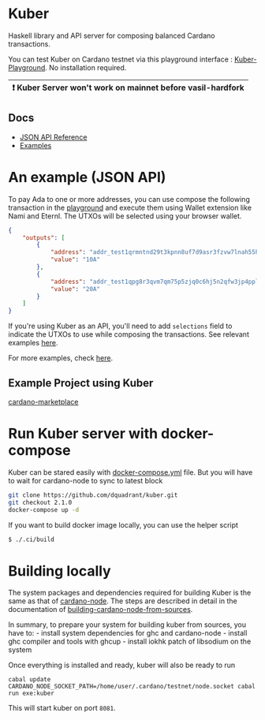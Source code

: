 Kuber
===========

Haskell library and API server for composing balanced Cardano transactions.

You can test Kuber on Cardano testnet via this playground interface :  [Kuber-Playground](https://dquadrant.github.io/kuber/). No installation required.

| :exclamation:  Kuber Server won't work on mainnet  before vasil-hardfork |
|-----------------------------------------|

## Docs
 - [JSON API Reference](./docs/json-api-reference.md)
 - [Examples](./docs/)



# An example (JSON API)
 
To pay Ada to one or more addresses, you can use compose the following transaction in the [playground](https://dquadrant.github.io/kuber/) and execute them using Wallet extension like Nami and Eternl. The UTXOs will be selected using your browser wallet.

```JSON
{
    "outputs": [
        {
            "address": "addr_test1qrmntnd29t3kpnn8uf7d9asr3fzvw7lnah55h52yvaxnfe4g2v2ge520usmkn0zcl46gy38877hej5cnqe6s602xpkyqtpcsrj",
            "value": "10A"
        },
        {
            "address": "addr_test1qpg8r3qvm7qm75p5zjq0c6hj5n2qfw3jp4ppluf7caygyfxv3a6l0p0x9q2e6hjeu62z0g5slxzr4hzjr9x3emnxd5qq65n7xz",
            "value": "20A"
        }
    ]
}
```

If you're using Kuber as an API, you'll need to add `selections` field to indicate the UTXOs to use while composing the transactions. See relevant examples [here](./docs/example-transfer.md).


For more examples, check [here](./docs/).


## Example Project using Kuber
[cardano-marketplace](https://github.com/dQuadrant/cardano-marketplace)

# Run Kuber server with docker-compose

Kuber can be stared easily with [docker-compose.yml](./docker-compose.yml) file. But you will have to wait for cardano-node to sync to latest block

```bash
git clone https://github.com/dquadrant/kuber.git
git checkout 2.1.0
docker-compose up -d
```


If you want to build docker image locally, you can use the helper script
```bash
$ ./.ci/build
```


# Building locally
The system packages and dependencies required for building Kuber is the same as that of [cardano-node](https://github.com/input-output-hk/cardano-node).
The steps are described in detail in the documentation of [building-cardano-node-from-sources](https://developers.cardano.org/docs/get-started/installing-cardano-node/). 


In summary, to prepare your system for building kuber from sources, you have to:
    - install system dependencies for ghc and cardano-node
    - install ghc compiler and tools with ghcup
    - install iokhk patch of libsodium on the system

Once everything is installed and ready, kuber will also be ready to run
 ```
cabal update
CARDANO_NODE_SOCKET_PATH=/home/user/.cardano/testnet/node.socket cabal run exe:kuber
 ```

This will start kuber on port `8081`.
